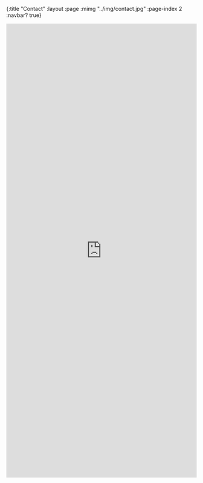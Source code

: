 {:title "Contact"
 :layout :page
 :mimg "../img/contact.jpg"
 :page-index 2
 :navbar? true}

<iframe src="https://forms.gle/7QYV7nEEGJMTB9oj9" width="100%" height="1200" frameborder="0" marginheight="0" marginwidth="0">Loading…</iframe>
